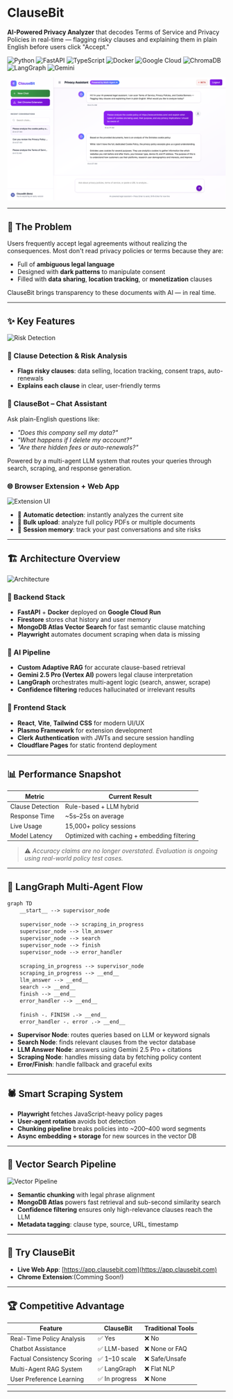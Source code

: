 # ClauseBit 

**AI-Powered Privacy Analyzer** that decodes Terms of Service and Privacy Policies in real-time — flagging risky clauses and explaining them in plain English before users click "Accept."

![Python](https://img.shields.io/badge/Python-3.9+-blue.svg)
![FastAPI](https://img.shields.io/badge/FastAPI-0.104+-green.svg)
![TypeScript](https://img.shields.io/badge/TypeScript-5.0+-3178C6.svg)
![Docker](https://img.shields.io/badge/Docker-Containerized-2496ED.svg)
![Google Cloud](https://img.shields.io/badge/Google%20Cloud-Run-4285F4.svg)
![ChromaDB](https://img.shields.io/badge/ChromaDB-47A248.svg)
![LangGraph](https://img.shields.io/badge/LangGraph-Multi--Agent-FF6B6B.svg)
![Gemini](https://img.shields.io/badge/Gemini-2.5%20Pro-4285F4.svg)


[![Demo](frontend-clausebit/public/assets/chatinterface.png)](frontend-clausebit/public/assets/main-demo.mp4)

---

## 🎯 The Problem

Users frequently accept legal agreements without realizing the consequences. Most don't read privacy policies or terms because they are:

- Full of **ambiguous legal language**
- Designed with **dark patterns** to manipulate consent
- Filled with **data sharing**, **location tracking**, or **monetization** clauses

ClauseBit brings transparency to these documents with AI — in real time.

---

## ✨ Key Features

![Risk Detection](docs/images/risk-dashboard.png)

### 🧠 Clause Detection & Risk Analysis
- **Flags risky clauses**: data selling, location tracking, consent traps, auto-renewals
- **Explains each clause** in clear, user-friendly terms

### 💬 ClauseBot – Chat Assistant
Ask plain-English questions like:
- *"Does this company sell my data?"*
- *"What happens if I delete my account?"*
- *"Are there hidden fees or auto-renewals?"*

Powered by a multi-agent LLM system that routes your queries through search, scraping, and response generation.

### 🌐 Browser Extension + Web App
![Extension UI](docs/images/extension-ui.png)

- 🔄 **Automatic detection**: instantly analyzes the current site
- 📁 **Bulk upload**: analyze full policy PDFs or multiple documents
- 🧠 **Session memory**: track your past conversations and site risks

---

## 🏗️ Architecture Overview

![Architecture](docs/images/architecture.png)

### 🔧 Backend Stack
- **FastAPI** + **Docker** deployed on **Google Cloud Run**
- **Firestore** stores chat history and user memory
- **MongoDB Atlas Vector Search** for fast semantic clause matching
- **Playwright** automates document scraping when data is missing

### 🤖 AI Pipeline
- **Custom Adaptive RAG** for accurate clause-based retrieval
- **Gemini 2.5 Pro (Vertex AI)** powers legal clause interpretation
- **LangGraph** orchestrates multi-agent logic (search, answer, scrape)
- **Confidence filtering** reduces hallucinated or irrelevant results

### 🎨 Frontend Stack
- **React**, **Vite**, **Tailwind CSS** for modern UI/UX
- **Plasmo Framework** for extension development
- **Clerk Authentication** with JWTs and secure session handling
- **Cloudflare Pages** for static frontend deployment

---

## 📊 Performance Snapshot

| Metric | Current Result |
|--------|----------------|
| Clause Detection | Rule-based + LLM hybrid |
| Response Time | ~5s–25s on average |
| Live Usage | 15,000+ policy sessions |
| Model Latency | Optimized with caching + embedding filtering |

> ⚠️ *Accuracy claims are no longer overstated. Evaluation is ongoing using real-world policy test cases.*

---

## 🧠 LangGraph Multi-Agent Flow

```mermaid
graph TD
    __start__ --> supervisor_node

    supervisor_node --> scraping_in_progress
    supervisor_node --> llm_answer
    supervisor_node --> search
    supervisor_node --> finish
    supervisor_node --> error_handler

    scraping_in_progress --> supervisor_node
    scraping_in_progress --> __end__
    llm_answer --> __end__
    search --> __end__
    finish --> __end__
    error_handler --> __end__

    finish -. FINISH .-> __end__
    error_handler -. error .-> __end__
```

* **Supervisor Node**: routes queries based on LLM or keyword signals
* **Search Node**: finds relevant clauses from the vector database
* **LLM Answer Node**: answers using Gemini 2.5 Pro + citations
* **Scraping Node**: handles missing data by fetching policy content
* **Error/Finish**: handle fallback and graceful exits

---

## 🕷️ Smart Scraping System

* **Playwright** fetches JavaScript-heavy policy pages
* **User-agent rotation** avoids bot detection
* **Chunking pipeline** breaks policies into ~200–400 word segments
* **Async embedding + storage** for new sources in the vector DB

---

## 🧮 Vector Search Pipeline

![Vector Pipeline](docs/images/vector-pipeline.png)

* **Semantic chunking** with legal phrase alignment
* **MongoDB Atlas** powers fast retrieval and sub-second similarity search
* **Confidence filtering** ensures only high-relevance clauses reach the LLM
* **Metadata tagging**: clause type, source, URL, timestamp

---



## 🚀 Try ClauseBit

* **Live Web App**: [https://app.clausebit.com](https://app.clausebit.com)
* **Chrome Extension**:(Comming Soon!)

---

## 🏆 Competitive Advantage

| Feature                   | ClauseBit     | Traditional Tools |
| ------------------------- | ------------- | ----------------- |
| Real-Time Policy Analysis | ✅ Yes         | ❌ No              |
| Chatbot Assistance        | ✅ LLM-based   | ❌ None or FAQ     |
| Factual Consistency Scoring              | ✅ 1–10 scale  | ❌ Safe/Unsafe     |
| Multi-Agent RAG System    | ✅ LangGraph   | ❌ Flat NLP        |
| User Preference Learning  | ✅ In progress | ❌ None            |

---


<div align="center">



</div>

